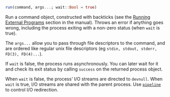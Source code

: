 ```julia
run(command, args...; wait::Bool = true)
```

Run a command object, constructed with backticks (see the [Running External Programs](@ref) section in the manual). Throws an error if anything goes wrong, including the process exiting with a non-zero status (when `wait` is true).

The `args...` allow you to pass through file descriptors to the command, and are ordered like regular unix file descriptors (eg `stdin, stdout, stderr, FD(3), FD(4)...`).

If `wait` is false, the process runs asynchronously. You can later wait for it and check its exit status by calling `success` on the returned process object.

When `wait` is false, the process' I/O streams are directed to `devnull`. When `wait` is true, I/O streams are shared with the parent process. Use [`pipeline`](@ref) to control I/O redirection.
